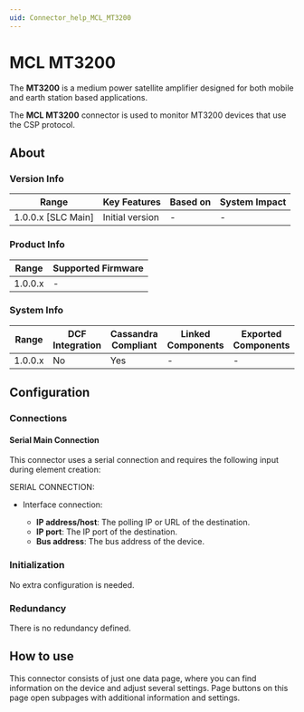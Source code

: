 ```yaml
---
uid: Connector_help_MCL_MT3200
---
```


# MCL MT3200

The **MT3200** is a medium power satellite amplifier designed for both mobile and earth station based applications.

The **MCL MT3200** connector is used to monitor MT3200 devices that use the CSP protocol.

## About

### Version Info

| Range                | Key Features     | Based on     | System Impact     |
|----------------------|------------------|--------------|-------------------|
| 1.0.0.x [SLC Main]   | Initial version  | -            | -                 |

### Product Info

| Range     | Supported Firmware     |
|-----------|------------------------|
| 1.0.0.x   | -                      |

### System Info

| Range     | DCF Integration     | Cassandra Compliant     | Linked Components     | Exported Components     |
|-----------|---------------------|-------------------------|-----------------------|-------------------------|
| 1.0.0.x   | No                  | Yes                     | -                     | -                       |

## Configuration

### Connections

#### Serial Main Connection

This connector uses a serial connection and requires the following input during element creation:

SERIAL CONNECTION:

- Interface connection:

  - **IP address/host**: The polling IP or URL of the destination.
  - **IP port**: The IP port of the destination.
  - **Bus address**: The bus address of the device.

### Initialization

No extra configuration is needed.

### Redundancy

There is no redundancy defined.

## How to use

This connector consists of just one data page, where you can find information on the device and adjust several settings. Page buttons on this page open subpages with additional information and settings.
